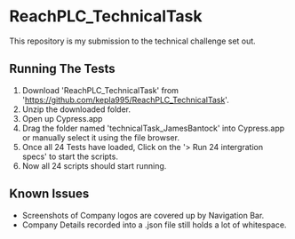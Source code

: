 # ReachPLC_TechnicalTask
This repository is my submission to the technical challenge set out. 

## Running The Tests
1. Download 'ReachPLC_TechnicalTask' from 'https://github.com/kepla995/ReachPLC_TechnicalTask'.
2. Unzip the downloaded folder.
3. Open up Cypress.app 
4. Drag the folder named 'technicalTask_JamesBantock' into Cypress.app or manually select it using the file browser. 
5. Once all 24 Tests have loaded, Click on the '> Run 24 intergration specs' to start the scripts.
6. Now all 24 scripts should start running.

## Known Issues
* Screenshots of Company logos are covered up by Navigation Bar.
* Company Details recorded into a .json file still holds a lot of whitespace. 
